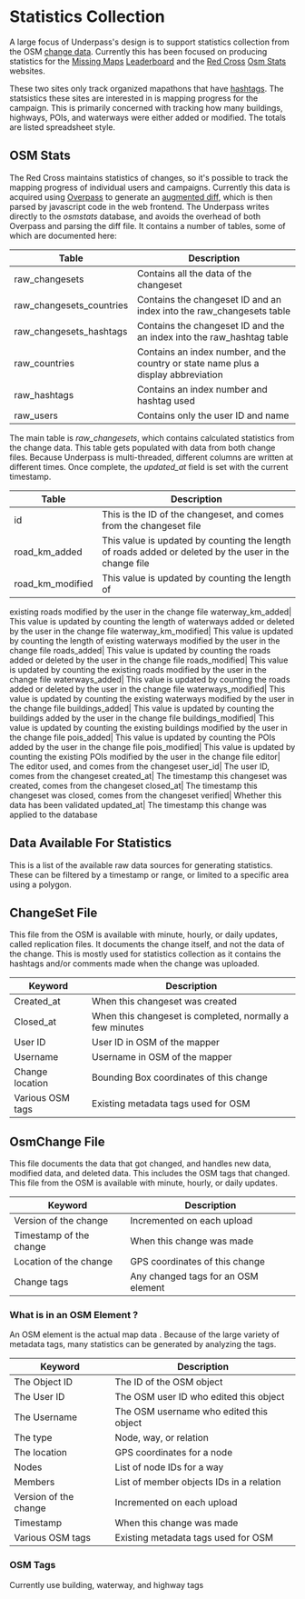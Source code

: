 # Statistics Collection

A large focus of Underpass's design is to support statistics
collection from the OSM [change data](changefile.md). Currently this has
been focused on producing statistics for the [Missing
Maps](https://www.missingmaps.org/)
[Leaderboard](http://www.missingmaps.org/leaderboards/#/missingmaps) 
and the [Red Cross](https://www.redcross.org/)
[Osm Stats](https://www.missingmaps.org/osmstats/) websites.

These two sites only track organized mapathons that have
[hashtags](http://www.missingmaps.org/partners/assets/docs/Guide%20for%20using%20hashtags%20and%20the%20leaderboard%20(MSFT).pdf). The
statsistics these sites are interested in is mapping progress for the
campaign. This is primarily concerned with tracking how many
buildings, highways, POIs, and waterways were either added or
modified. The totals are listed spreadsheet style.

## OSM Stats

The Red Cross maintains statistics of changes, so it's possible to 
track the mapping progress of individual users and
campaigns. Currently this data is acquired using 
[Overpass](https://osm.gs.mil/features/overpass) to generate 
an [augmented
diff](https://wiki.openstreetmap.org/wiki/Overpass_API/Augmented_Diffs),
which is then parsed by javascript code in the web frontend. The
Underpass writes directly to the *osmstats* database, and avoids the
overhead of both Overpass and parsing the diff file. It contains a
number of tables, some of which are documented here: 

Table | Description |
--------|------------ |
raw_changesets | Contains all the data of the changeset
raw_changesets_countries | Contains the changeset ID and an index into the raw_changesets table
raw_changesets_hashtags | Contains the changeset ID and the an index into the raw_hashtag table
raw_countries | Contains an index number, and the country or state name plus a display abbreviation
raw_hashtags | Contains an index number and hashtag used
raw_users | Contains only the user ID and name

The main table is *raw_changesets*, which contains calculated
statistics from the change data. This table gets populated with data
from both change files. Because Underpass is multi-threaded, different
columns are written at different times. Once complete, the
*updated_at* field is set with the current timestamp.

Table | Description |
--------|------------ |
id| This is the ID of the changeset, and comes from the changeset file
road_km_added| This value is updated by counting the length of roads added or deleted by the user in the change file
road_km_modified| This value is updated by counting the length of
existing roads modified by the user in the change file
waterway_km_added| This value is updated by counting the length of waterways added or deleted by the user in the change file
waterway_km_modified| This value is updated by counting the length of existing waterways modified by the user in the change file
roads_added| This value is updated by counting the roads added or deleted by the user in the change file
roads_modified| This value is updated by counting the existing roads modified by the user in the change file
waterways_added| This value is updated by counting the roads added or deleted by the user in the change file
waterways_modified| This value is updated by counting the existing waterways modified by the user in the change file
buildings_added| This value is updated by counting the buildings added by the user in the change file
buildings_modified| This value is updated by counting the existing buildings modified by the user in the change file
pois_added| This value is updated by counting the POIs added by the user in the change file
pois_modified| This value is updated by counting the existing POIs modified by the user in the change file
editor| The editor used, and comes from the changeset
user_id| The user ID, comes from the changeset
created_at| The timestamp this changeset was created, comes from the changeset
closed_at| The timestamp this changeset was closed, comes from the changeset
verified| Whether this data has been validated
updated_at| The timestamp this change was applied to the database


## Data Available For Statistics

This is a list of the available raw data sources for generating
statistics. These can be filtered by a timestamp or range, or limited
to a specific area using a polygon.


## ChangeSet File

This file from the OSM is available with minute, hourly, or daily
updates, called replication files. It documents the change itself, and
not the data of the change. This is mostly used for statistics
collection as it contains the hashtags and/or comments made when the
change was uploaded. 

Keyword | Description |
--------|------------ |
Created_at | When this changeset was created
Closed_at | When this changeset is completed, normally a few minutes
User ID | User ID in OSM of the mapper
Username | Username in OSM of the mapper
Change location | Bounding Box coordinates of this change
Various OSM tags | Existing metadata tags used for OSM


## OsmChange File

This file documents the data that got changed, and handles new data,
modified data, and deleted data. This includes the OSM tags that
changed. This file from the OSM is available with minute, hourly, or
daily updates.

Keyword | Description |
--------|------------ |
Version of the change | Incremented on each upload
Timestamp of the change | When this change was made
Location of the change | GPS coordinates of this change
Change tags | Any changed tags for an OSM element

### What is in an OSM Element ?

An OSM element is the actual map data . Because of the large variety of metadata tags, many statistics can be generated by analyzing the tags.

Keyword | Description |
--------|------------ |
The Object ID | The ID of the OSM object
The User ID | The OSM user ID who edited this object
The Username | The OSM username who edited this object
The type | Node, way, or relation
The location | GPS coordinates for a node
Nodes | List of node IDs for a way
Members | List of member objects IDs in a relation
Version of the change | Incremented on each upload
Timestamp | When this change was made
Various OSM tags | Existing metadata tags used for OSM

### OSM Tags

Currently use building, waterway, and highway tags
	

